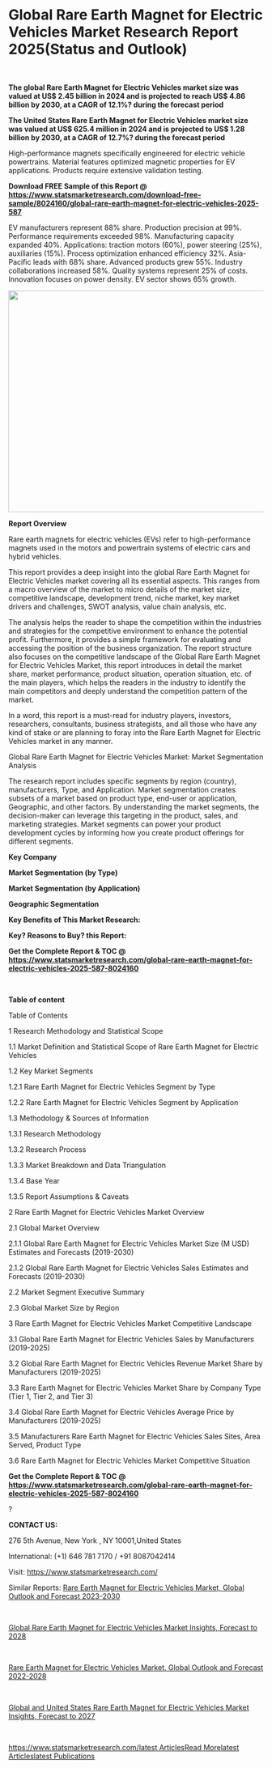 <h1>Global Rare Earth Magnet for Electric Vehicles Market Research Report 2025(Status and Outlook)</h1><br/><p><strong>The global Rare Earth Magnet for Electric Vehicles market size was valued at US$ 2.45 billion in 2024 and is projected to reach US$ 4.86 billion by 2030, at a <strong>CAGR</strong> of 12.1%? during the forecast period</strong></p>
 
 
 
 <p><strong>The United States Rare Earth Magnet for Electric Vehicles market size was valued at US$ 625.4 million in 2024 and is projected to US$ 1.28 billion by 2030, at a <strong>CAGR</strong> of 12.7%? during the forecast period</strong></p>
 
 
 
 <p>High-performance magnets specifically engineered for electric vehicle powertrains. Material features optimized magnetic properties for EV applications. Products require extensive validation testing.</p>
 
 
 
 <p><strong>Download FREE Sample of this Report @ <a href="https://www.statsmarketresearch.com/download-free-sample/8024160/global-rare-earth-magnet-for-electric-vehicles-2025-587">https://www.statsmarketresearch.com/download-free-sample/8024160/global-rare-earth-magnet-for-electric-vehicles-2025-587</a></strong></p>
 
 
 
 <p>EV manufacturers represent 88% share. Production precision at 99%. Performance requirements exceeded 98%. Manufacturing capacity expanded 40%. Applications: traction motors (60%), power steering (25%), auxiliaries (15%). Process optimization enhanced efficiency 32%. Asia-Pacific leads with 68% share. Advanced products grew 55%. Industry collaborations increased 58%. Quality systems represent 25% of costs. Innovation focuses on power density. EV sector shows 65% growth.</p>
 
 
 
 <p><img alt="" src="https://www.grandresearchstore.com/assets/report-images/RareEarthMagnetforElectricVehicles.png" style="width: 730px; height: 438px;" /></p>
 
 
 
 <p><strong>Report Overview</strong></p>
 
 
 
 <p>Rare earth magnets for electric vehicles (EVs) refer to high-performance magnets used in the motors and powertrain systems of electric cars and hybrid vehicles.</p>
 
 
 
 <p>This report provides a deep insight into the global Rare Earth Magnet for Electric Vehicles market covering all its essential aspects. This ranges from a macro overview of the market to micro details of the market size, competitive landscape, development trend, niche market, key market drivers and challenges, SWOT analysis, value chain analysis, etc.</p>
 
 
 
 <p>The analysis helps the reader to shape the competition within the industries and strategies for the competitive environment to enhance the potential profit. Furthermore, it provides a simple framework for evaluating and accessing the position of the business organization. The report structure also focuses on the competitive landscape of the Global Rare Earth Magnet for Electric Vehicles Market, this report introduces in detail the market share, market performance, product situation, operation situation, etc. of the main players, which helps the readers in the industry to identify the main competitors and deeply understand the competition pattern of the market.</p>
 
 
 
 <p>In a word, this report is a must-read for industry players, investors, researchers, consultants, business strategists, and all those who have any kind of stake or are planning to foray into the Rare Earth Magnet for Electric Vehicles market in any manner.</p>
 
 
 
 <p>Global Rare Earth Magnet for Electric Vehicles Market: Market Segmentation Analysis</p>
 
 
 
 <p>The research report includes specific segments by region (country), manufacturers, Type, and Application. Market segmentation creates subsets of a market based on product type, end-user or application, Geographic, and other factors. By understanding the market segments, the decision-maker can leverage this targeting in the product, sales, and marketing strategies. Market segments can power your product development cycles by informing how you create product offerings for different segments.</p>
 
 
 
 <p><strong>Key Company</strong></p>
 
 
 
 <p><strong>Market Segmentation (by Type)</strong></p>
 
 
 
 <p><strong>Market Segmentation (<strong>by Application</strong>)</strong></p>
 
 
 
 <p><strong>Geographic Segmentation</strong></p>
 
 
 
 <p><strong>Key Benefits of This Market Research:</strong></p>
 
 
 
 <p><strong>Key? <strong>Reasons to Buy</strong>? this Report:</strong></p>
 
 
 
 <div><b>Get the Complete Report & TOC @ <a href="https://www.statsmarketresearch.com/global-rare-earth-magnet-for-electric-vehicles-2025-587-8024160">https://www.statsmarketresearch.com/global-rare-earth-magnet-for-electric-vehicles-2025-587-8024160</a></b></div>
 
 
 
 <p><br />
 
 <b>Table of content</b></p>
 
 
 
 <p>Table of Contents<br />
 
 1 Research Methodology and Statistical Scope<br />
 
 1.1 Market Definition and Statistical Scope of Rare Earth Magnet for Electric Vehicles<br />
 
 1.2 Key Market Segments<br />
 
 1.2.1 Rare Earth Magnet for Electric Vehicles Segment by Type<br />
 
 1.2.2 Rare Earth Magnet for Electric Vehicles Segment by Application<br />
 
 1.3 Methodology & Sources of Information<br />
 
 1.3.1 Research Methodology<br />
 
 1.3.2 Research Process<br />
 
 1.3.3 Market Breakdown and Data Triangulation<br />
 
 1.3.4 Base Year<br />
 
 1.3.5 Report Assumptions & Caveats<br />
 
 2 Rare Earth Magnet for Electric Vehicles Market Overview<br />
 
 2.1 Global Market Overview<br />
 
 2.1.1 Global Rare Earth Magnet for Electric Vehicles Market Size (M USD) Estimates and Forecasts (2019-2030)<br />
 
 2.1.2 Global Rare Earth Magnet for Electric Vehicles Sales Estimates and Forecasts (2019-2030)<br />
 
 2.2 Market Segment Executive Summary<br />
 
 2.3 Global Market Size by Region<br />
 
 3 Rare Earth Magnet for Electric Vehicles Market Competitive Landscape<br />
 
 3.1 Global Rare Earth Magnet for Electric Vehicles Sales by Manufacturers (2019-2025)<br />
 
 3.2 Global Rare Earth Magnet for Electric Vehicles Revenue Market Share by Manufacturers (2019-2025)<br />
 
 3.3 Rare Earth Magnet for Electric Vehicles Market Share by Company Type (Tier 1, Tier 2, and Tier 3)<br />
 
 3.4 Global Rare Earth Magnet for Electric Vehicles Average Price by Manufacturers (2019-2025)<br />
 
 3.5 Manufacturers Rare Earth Magnet for Electric Vehicles Sales Sites, Area Served, Product Type<br />
 
 3.6 Rare Earth Magnet for Electric Vehicles Market Competitive Situation</p>
 
 
 
 <div><b>Get the Complete Report & TOC @ <a href="https://www.statsmarketresearch.com/global-rare-earth-magnet-for-electric-vehicles-2025-587-8024160">https://www.statsmarketresearch.com/global-rare-earth-magnet-for-electric-vehicles-2025-587-8024160</a></b></div>
 
 
 
 <p>? </p>
 
 
 
 <p><b>CONTACT US:</b><br />
 
 276 5th Avenue, New York , NY 10001,United States<br />
 
 International: (+1) 646 781 7170 / +91 8087042414<br />
 
 Visit: <a href="https://www.statsmarketresearch.com/">https://www.statsmarketresearch.com/</a><br />
 
 Similar Reports: <a href="https://www.statsmarketresearch.com/global-rare-earth-magnet-for-electric-vehicles-2025-587-8024160">Rare Earth Magnet for Electric Vehicles Market, Global Outlook and Forecast 2023-2030</a><br />
 
 <br />
 
 <a href="https://www.statsmarketresearch.com/global-rare-earth-magnet-for-electric-vehicles-2025-587-8024160">Global Rare Earth Magnet for Electric Vehicles Market Insights, Forecast to 2028</a><br />
 
 <br />
 
 <a href="https://www.statsmarketresearch.com/global-rare-earth-magnet-for-electric-vehicles-2025-587-8024160">Rare Earth Magnet for Electric Vehicles Market, Global Outlook and Forecast 2022-2028</a><br />
 
 <br />
 
 <a href="https://www.statsmarketresearch.com/global-rare-earth-magnet-for-electric-vehicles-2025-587-8024160">Global and United States Rare Earth Magnet for Electric Vehicles Market Insights, Forecast to 2027</a><br />
 
 <br />
 
 <a href="https://gyeongbokgung.com">https://www.statsmarketresearch.com/</a><a href="https://hallyeomaritime.com">latest Articles</a><a href="https://jingwansa.com">Read More</a><a href="https://nguoiviet.jp/">latest Articles</a><a href="https://www.intelmarketresearch.com/">latest Publications</a></p>
